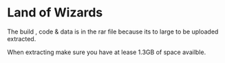 # Land of Wizards
The build , code & data is in the rar file because its to large to be uploaded extracted.

When extracting make sure you have at lease 1.3GB of space availble.
